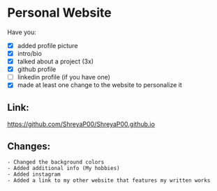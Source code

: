 # Personal Website

Have you:

- [x] added profile picture
- [x] intro/bio
- [x] talked about a project (3x)
- [x] github profile
- [ ] linkedin profile (if you have one)
- [x] made at least one change to the website to personalize it

## Link:
https://github.com/ShreyaP00/ShreyaP00.github.io

## Changes: 
    - Changed the background colors
    - Added additional info (My hobbies)
    - Added instagram 
    - Added a link to my other website that features my written works
